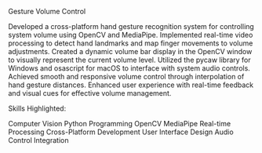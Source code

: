 Gesture Volume Control

Developed a cross-platform hand gesture recognition system for controlling system volume using OpenCV and MediaPipe.
Implemented real-time video processing to detect hand landmarks and map finger movements to volume adjustments.
Created a dynamic volume bar display in the OpenCV window to visually represent the current volume level.
Utilized the pycaw library for Windows and osascript for macOS to interface with system audio controls.
Achieved smooth and responsive volume control through interpolation of hand gesture distances.
Enhanced user experience with real-time feedback and visual cues for effective volume management.


Skills Highlighted:

Computer Vision
Python Programming
OpenCV
MediaPipe
Real-time Processing
Cross-Platform Development
User Interface Design
Audio Control Integration
